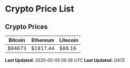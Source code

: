 # Crypto Price List

## Crypto Prices
| Bitcoin | Ethereum | Litecoin |
| ------- | -------- | -------- |
| $94673 | $1817.44 | $88.16 |
**Last Updated:** 2025-05-05 06:38 UTC
**Last Updated:** $DATE$
